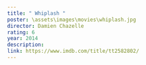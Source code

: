 ```yaml
---
title: " Whiplash "
poster: \assets\images\movies\whiplash.jpg
director: Damien Chazelle
rating: 6
year: 2014
description:
link: https://www.imdb.com/title/tt2582802/
---
```

